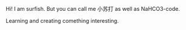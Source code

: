 Hi! I am surfish. But you can call me 小苏打 as well as NaHCO3-code.

Learning and creating comething interesting.
